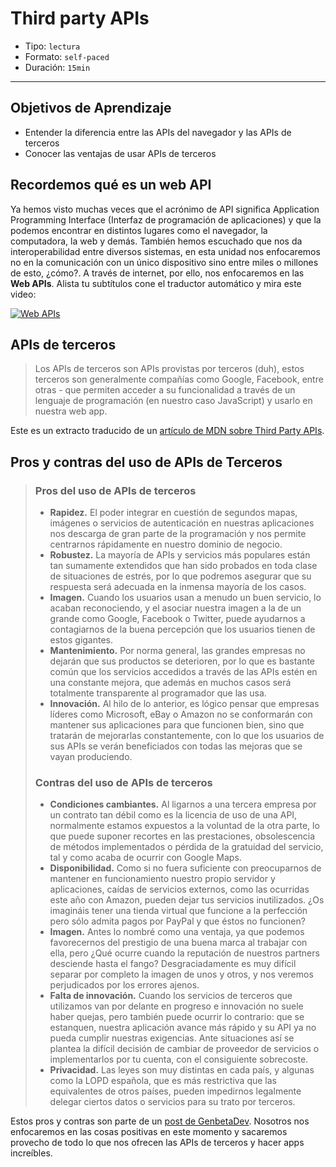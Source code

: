 # Third party APIs

- Tipo: `lectura`
- Formato: `self-paced`
- Duración: `15min`

***

## Objetivos de Aprendizaje

- Entender la diferencia entre las APIs del navegador y las APIs de terceros
- Conocer las ventajas de usar APIs de terceros

## Recordemos qué es un web API

Ya hemos visto muchas veces que el acrónimo de API significa Application 
Programming Interface (Interfaz de programación de aplicaciones) y que la 
podemos encontrar en distintos lugares como el navegador, la computadora, la 
web y demás. También hemos escuchado que nos da interoperabilidad entre diversos
sistemas, en esta unidad nos enfocaremos no en la comunicación con un único
dispositivo sino entre miles o millones de esto, ¿cómo?. A través de internet,
por ello, nos enfocaremos en las **Web APIs**. Alista tu subtítulos cone el
traductor automático y mira este video:

[![Web APIs](https://img.youtube.com/vi/_49_6pjTXiQ/0.jpg)](https://youtu.be/_49_6pjTXiQ)

## APIs de terceros

> Los APIs de terceros son APIs provistas por terceros (duh), estos terceros
> son generalmente compañías como Google, Facebook, entre otras - que permiten
> acceder a su funcionalidad a través de un lenguaje de programación (en nuestro
> caso JavaScript) y usarlo en nuestra web app.

Este es un extracto traducido de un [artículo de MDN sobre Third Party APIs](https://developer.mozilla.org/en-US/docs/Learn/JavaScript/Client-side_web_APIs/Third_party_APIs).

## Pros y contras del uso de APIs de Terceros

> ### Pros del uso de APIs de terceros
>
> - **Rapidez.** El poder integrar en cuestión de segundos mapas, imágenes o
>   servicios de autenticación en nuestras aplicaciones nos descarga de gran parte
>   de la programación y nos permite centrarnos rápidamente en nuestro dominio de
>   negocio.
> - **Robustez.** La mayoría de APIs y servicios más populares están tan sumamente
>   extendidos que han sido probados en toda clase de situaciones de estrés, por
>   lo que podremos asegurar que su respuesta será adecuada en la inmensa mayoría
>   de los casos.
> - **Imagen.** Cuando los usuarios usan a menudo un buen servicio, lo acaban
>   reconociendo, y el asociar nuestra imagen a la de un grande como Google,
>   Facebook o Twitter, puede ayudarnos a contagiarnos de la buena percepción que
>   los usuarios tienen de estos gigantes.
> - **Mantenimiento.** Por norma general, las grandes empresas no dejarán que sus
>   productos se deterioren, por lo que es bastante común que los servicios
>   accedidos a través de las APIs estén en una constante mejora, que además en
>   muchos casos será totalmente transparente al programador que las usa.
> - **Innovación.** Al hilo de lo anterior, es lógico pensar que empresas líderes
>   como Microsoft, eBay o Amazon no se conformarán con mantener sus aplicaciones
>   para que funcionen bien, sino que tratarán de mejorarlas constantemente, con
>   lo que los usuarios de sus APIs se verán beneficiados con todas las mejoras
>   que se vayan produciendo.
>
> ### Contras del uso de APIs de terceros
>
> - **Condiciones cambiantes.** Al ligarnos a una tercera empresa por un contrato
>   tan débil como es la licencia de uso de una API, normalmente estamos expuestos
>   a la voluntad de la otra parte, lo que puede suponer recortes en las
>   prestaciones, obsolescencia de métodos implementados o pérdida de la gratuidad
>   del servicio, tal y como acaba de ocurrir con Google Maps.
> - **Disponibilidad.** Como si no fuera suficiente con preocuparnos de mantener
>   en funcionamiento nuestro propio servidor y aplicaciones, caídas de servicios
>   externos, como las ocurridas este año con Amazon, pueden dejar tus servicios
>   inutilizados. ¿Os imagináis tener una tienda virtual que funcione a la
>   perfección pero sólo admita pagos por PayPal y que éstos no funcionen?
> - **Imagen.** Antes lo nombré como una ventaja, ya que podemos favorecernos del
>   prestigio de una buena marca al trabajar con ella, pero ¿Qué ocurre cuando la
>   reputación de nuestros partners desciende hasta el fango? Desgraciadamente es
>   muy difícil separar por completo la imagen de unos y otros, y nos veremos
>   perjudicados por los errores ajenos.
> - **Falta de innovación.** Cuando los servicios de terceros que utilizamos van
>   por delante en progreso e innovación no suele haber quejas, pero también puede
>   ocurrir lo contrario: que se estanquen, nuestra aplicación avance más rápido
>   y su API ya no pueda cumplir nuestras exigencias. Ante situaciones así se
>   plantea la difícil decisión de cambiar de proveedor de servicios o
>   implementarlos por tu cuenta, con el consiguiente sobrecoste.
> - **Privacidad.** Las leyes son muy distintas en cada país, y algunas como la
>   LOPD española, que es más restrictiva que las equivalentes de otros países,
>   pueden impedirnos legalmente delegar ciertos datos o servicios para su trato
>   por terceros.

Estos pros y contras son parte de un [post de GenbetaDev](https://www.genbetadev.com/programacion-en-la-nube/pros-y-contras-del-uso-de-apis-de-terceros).
Nosotros nos enfocaremos en las cosas positivas en este momento y sacaremos
provecho de todo lo que nos ofrecen las APIs de terceros y hacer apps increíbles.
